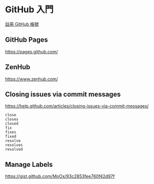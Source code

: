 # GitHub 入門

[註冊 GitHub 帳號](https://github.com/signup/free)

## GitHub Pages

https://pages.github.com/

## ZenHub

https://www.zenhub.com/

## Closing issues via commit messages

https://help.github.com/articles/closing-issues-via-commit-messages/

```
close
closes
closed
fix
fixes
fixed
resolve
resolves
resolved
```

## Manage Labels

https://gist.github.com/MoOx/93c2853fee760f42d97f
